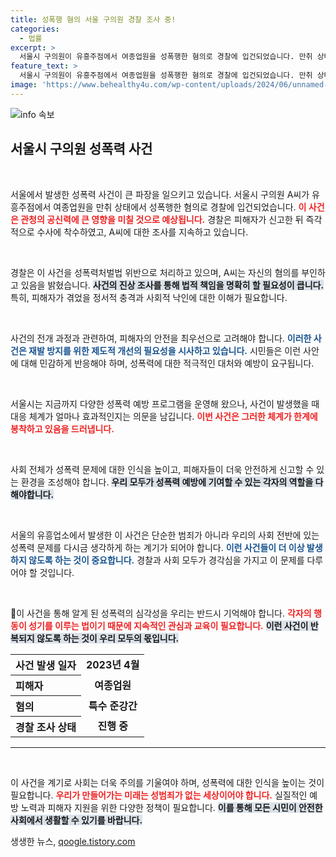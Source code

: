 ```yaml
---
title: 성폭행 혐의 서울 구의원 경찰 조사 중!
categories:
  - 법률
excerpt: >
  서울시 구의원이 유흥주점에서 여종업원을 성폭행한 혐의로 경찰에 입건되었습니다. 만취 상태의 피해자에 대한 충격적인 사건이 밝혀지며, 법의 정의가 어떻게 실현될지 주목됩니다.
feature_text: >
  서울시 구의원이 유흥주점에서 여종업원을 성폭행한 혐의로 경찰에 입건되었습니다. 만취 상태의 피해자에 대한 충격적인 사건이 밝혀지며, 법의 정의가 어떻게 실현될지 주목됩니다.
image: 'https://www.behealthy4u.com/wp-content/uploads/2024/06/unnamed-file.png'
---
```


<p><img src="https://www.behealthy4u.com/wp-content/uploads/2024/06/unnamed-file.png" alt="info 속보" /></p>

<h2 data-ke-size="size26">서울시 구의원 성폭력 사건</h2>

<p data-ke-size="size16">&nbsp;</p>

<p>서울에서 발생한 성폭력 사건이 큰 파장을 일으키고 있습니다. 서울시 구의원 A씨가 유흥주점에서 여종업원을 만취 상태에서 성폭행한 혐의로 경찰에 입건되었습니다. <b><span style="color: #ee2323;">이 사건은 관청의 공신력에 큰 영향을 미칠 것으로 예상됩니다.</span></b> 경찰은 피해자가 신고한 뒤 즉각적으로 수사에 착수하였고, A씨에 대한 조사를 지속하고 있습니다. </p>

<p data-ke-size="size16">&nbsp;</p>

<p>경찰은 이 사건을 성폭력처벌법 위반으로 처리하고 있으며, A씨는 자신의 혐의를 부인하고 있음을 밝혔습니다. <b><span style="background-color: #21538527;">사건의 진상 조사를 통해 법적 책임을 명확히 할 필요성이 큽니다.</span></b> 특히, 피해자가 겪었을 정서적 충격과 사회적 낙인에 대한 이해가 필요합니다. </p>

<p data-ke-size="size16">&nbsp;</p>

<p>사건의 전개 과정과 관련하여, 피해자의 안전을 최우선으로 고려해야 합니다. <b><span style="color: #1a5490;">이러한 사건은 재발 방지를 위한 제도적 개선의 필요성을 시사하고 있습니다.</span></b> 시민들은 이런 사안에 대해 민감하게 반응해야 하며, 성폭력에 대한 적극적인 대처와 예방이 요구됩니다. </p>

<p data-ke-size="size16">&nbsp;</p>

<p>서울시는 지금까지 다양한 성폭력 예방 프로그램을 운영해 왔으나, 사건이 발생했을 때 대응 체계가 얼마나 효과적인지는 의문을 남깁니다. <b><span style="color: #ee2323;">이번 사건은 그러한 체계가 한계에 봉착하고 있음을 드러냅니다.</span></b> </p>

<p data-ke-size="size16">&nbsp;</p>

<p>사회 전체가 성폭력 문제에 대한 인식을 높이고, 피해자들이 더욱 안전하게 신고할 수 있는 환경을 조성해야 합니다. <b><span style="background-color: #21538527;">우리 모두가 성폭력 예방에 기여할 수 있는 각자의 역할을 다해야합니다.</span></b></p>

<p data-ke-size="size16">&nbsp;</p>

<p>서울의 유흥업소에서 발생한 이 사건은 단순한 범죄가 아니라 우리의 사회 전반에 있는 성폭력 문제를 다시금 생각하게 하는 계기가 되어야 합니다. <b><span style="color: #1a5490;">이런 사건들이 더 이상 발생하지 않도록 하는 것이 중요합니다.</span></b> 경찰과 사회 모두가 경각심을 가지고 이 문제를 다루어야 할 것입니다. </p>

<p data-ke-size="size16">&nbsp;</p>

<p>🍥이 사건을 통해 알게 된 성폭력의 심각성을 우리는 반드시 기억해야 합니다. <b><span style="color: #ee2323;">각자의 행동이 성기를 이루는 법이기 때문에 지속적인 관심과 교육이 필요합니다.</span></b> <b><span style="background-color: #21538527;">이런 사건이 반복되지 않도록 하는 것이 우리 모두의 몫입니다.</span></b> </p>

<table style="width: 100%;">
  <tr>
    <th style="text-align: left;">사건 발생 일자</th>
    <td style="text-align: center; height: 17px;"><b>2023년 4월</b></td>
  </tr>
  <tr>
    <th style="text-align: left;">피해자</th>
    <td style="text-align: center; height: 17px;"><b>여종업원</b></td>
  </tr>
  <tr>
    <th style="text-align: left;">혐의</th>
    <td style="text-align: center; height: 17px;"><b>특수 준강간</b></td>
  </tr>
  <tr>
    <th style="text-align: left;">경찰 조사 상태</th>
    <td style="text-align: center; height: 17px;"><b>진행 중</b></td>
  </tr>
</table>

<hr>

<p data-ke-size="size16">&nbsp;</p> 

<p>이 사건을 계기로 사회는 더욱 주의를 기울여야 하며, 성폭력에 대한 인식을 높이는 것이 필요합니다. <b><span style="color: #ee2323;">우리가 만들어가는 미래는 성범죄가 없는 세상이어야 합니다.</span></b> 실질적인 예방 노력과 피해자 지원을 위한 다양한 정책이 필요합니다. <b><span style="background-color: #21538527;">이를 통해 모든 시민이 안전한 사회에서 생활할 수 있기를 바랍니다.</span></b></p>
생생한 뉴스, <a href="https://qoogle.tistory.com" rel="dofollow">qoogle.tistory.com</a>


